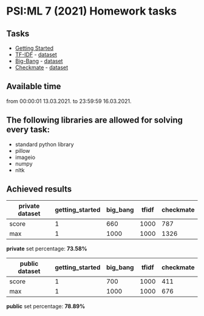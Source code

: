 # PSI:ML 7 (2021) Homework tasks

## Tasks

- [Getting Started](psiml%20data/statements/gettingstarted.md)
- [TF-IDF](psiml%20data/statements/tfidf.md) - [dataset](psiml%20data/tfidf)
- [Big-Bang](psiml%20data/statements/bigbang.md) - [dataset](psiml%20data/big_bang)
- [Checkmate](psiml%20data/statements/checkmate.md) - [dataset](psiml%20data/checkmate)

## Available time

from 00:00:01 13.03.2021. to 23:59:59 16.03.2021.

## The following libraries are allowed for solving every task:

- standard python library
- pillow
- imageio
- numpy
- nltk


## Achieved results



| private dataset | getting_started | big_bang | tfidf | checkmate |
|-----------------|-----------------|----------|-------|-----------|
| score           | 1               | 660      | 1000  | 787       |
| max             | 1               | 1000     | 1000  | 1326      |

**private** set percentage:  **73.58%** 



| public dataset  | getting_started | big_bang | tfidf | checkmate |
|-----------------|-----------------|----------|-------|-----------|
| score           | 1               | 700      | 1000  | 411       |
| max             | 1               | 1000     | 1000  | 676       |

**public** set percentage:  **78.89%** 
